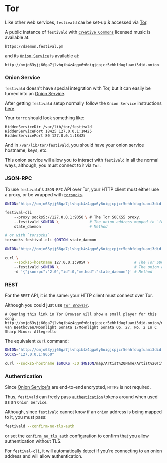 # Tor
Like other web services, `festivald` can be set-up & accessed via [Tor](https://torproject.org).

A public instance of `festivald` with [`Creative Commons`](https://creativecommons.org/licenses/by-nc-nd/4.0/) licensed music is available at:
```http
https://daemon.festival.pm
```

and its [`Onion Service`](https://community.torproject.org/onion-services) is available at:
```http
http://omjo63yjj66ga7jlvhqib4z4qgx6y6oigjcpjcr5ehhfdugfuami3did.onion
```

### Onion Service
`festivald` doesn't have special integration with Tor, but it can easily be turned into an [Onion Service](https://community.torproject.org/onion-services).

After getting `festivald` setup normally, follow the `Onion Service` instructions [here](https://community.torproject.org/onion-services/setup).

Your `torrc` should look something like:
```plaintext
HiddenServiceDir /var/lib/tor/festivald
HiddenServicePort 18425 127.0.0.1:18425
HiddenServicePort 80 127.0.0.1:18425
```
And in `/var/lib/tor/festivald`, you should have your onion service hostname, keys, etc.

This onion service will allow you to interact with `festivald` in all the normal ways, although, you must connect to it via `Tor`.

### JSON-RPC
To use `festivald`'s `JSON-RPC` API over Tor, your HTTP client must either use a proxy, or be wrapped with [`torsocks`](https://support.torproject.org/glossary/torsocks).
```bash
ONION="http://omjo63yjj66ga7jlvhqib4z4qgx6y6oigjcpjcr5ehhfdugfuami3did.onion"

festival-cli
	--proxy socks5://127.0.0.1:9050 \ # The Tor SOCKS5 proxy.
	--festivald $ONION \              # The onion address mapped to `festivald`
	state_daemon                      # Method

# or with `torsocks`
torsocks festival-cli $ONION state_daemon
```
```bash
ONION="http://omjo63yjj66ga7jlvhqib4z4qgx6y6oigjcpjcr5ehhfdugfuami3did.onion"

curl \
	--socks5-hostname 127.0.0.1:9050 \                    # The Tor SOCKS5 proxy.
	--festivald $ONION \                                  # The onion address mapped to `festivald`
	-d '{"jsonrpc":"2.0","id":0,"method":"state_daemon"}' # Method
```

### REST
For the `REST` API, it is the same: your HTTP client must connect over Tor.

Although you could just use [`Tor Browser`](https://www.torproject.org/download/).
```http
# Opening this link in Tor Browser will show a small player for this song.
http://omjo63yjj66ga7jlvhqib4z4qgx6y6oigjcpjcr5ehhfdugfuami3did.onion/map/Ludwig van Beethoven/Moonlight Sonata 1/Moonlight Sonata Op. 27, No. 2 In C Sharp Minor: Allegretto
```

The equivalent `curl` command:
```bash
ONION="http://omjo63yjj66ga7jlvhqib4z4qgx6y6oigjcpjcr5ehhfdugfuami3did.onion"
SOCKS="127.0.0.1:9050"

curl --socks5-hostname $SOCKS -JO $ONION/map/Artist%20Name/Artist%20Title/Song%20Title
```

### Authentication
Since [Onion Service's](https://community.torproject.org/onion-services/overview/) are end-to-end encrypted, `HTTPS` is not required.

Thus, `festivald` can freely pass [`authentication`](/config.md) tokens around when used as an `Onion Service`.

Although, since `festivald` cannot know if an `onion` address is being mapped to it, you must pass:
```bash
festivald --confirm-no-tls-auth
```
or set the [`confirm_no_tls_auth`](/config.md) configuration to confirm that you allow authentication without TLS.

For `festival-cli`, it will automatically detect if you're connecting to an onion address and will allow authentication.
